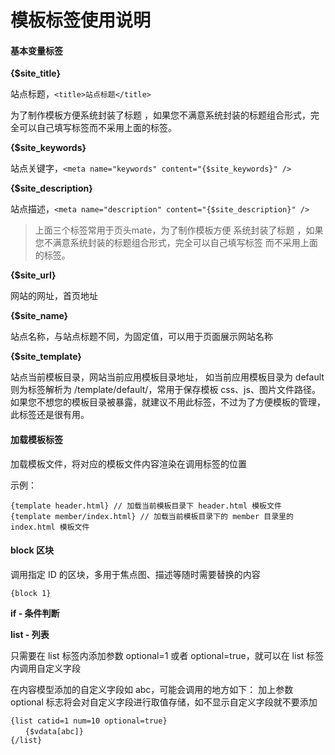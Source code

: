 # 模板标签使用说明

#### 基本变量标签

**{$site_title}**

站点标题，`<title>站点标题</title>`

为了制作模板方便系统封装了标题 ，如果您不满意系统封装的标题组合形式，完全可以自己填写标签而不采用上面的标签。

**{$site_keywords}**

站点关键字，`<meta name="keywords" content="{$site_keywords}" />`

**{$site_description}**

站点描述，`<meta name="description" content="{$site_description}" />`

> 上面三个标签常用于页头mate，为了制作模板方便 系统封装了标题 ，如果您不满意系统封装的标题组合形式，完全可以自己填写标签 而不采用上面的标签。

**{$site_url}**

网站的网址，首页地址

**{$site_name}**

站点名称，与站点标题不同，为固定值，可以用于页面展示网站名称

**{$site_template}**

站点当前模板目录，网站当前应用模板目录地址， 如当前应用模板目录为 default 则为标签解析为 /template/default/，常用于保存模板 css、js、图片文件路径。如果您不想您的模板目录被暴露，就建议不用此标签，不过为了方便模板的管理，此标签还是很有用。

#### 加载模板标签

加载模板文件，将对应的模板文件内容渲染在调用标签的位置

示例：

```
{template header.html} // 加载当前模板目录下 header.html 模板文件
{template member/index.html} // 加载当前模板目录下的 member 目录里的 index.html 模板文件
```

#### block 区块

调用指定 ID 的区块，多用于焦点图、描述等随时需要替换的内容

```
{block 1}
```

**if - 条件判断**



**list - 列表**

只需要在 list 标签内添加参数 optional=1 或者 optional=true，就可以在 list 标签内调用自定义字段

在内容模型添加的自定义字段如 abc，可能会调用的地方如下：
加上参数 optional 标志将会对自定义字段进行取值存储，如不显示自定义字段就不要添加

```
{list catid=1 num=10 optional=true}
　　{$vdata[abc]}
{/list}
```
